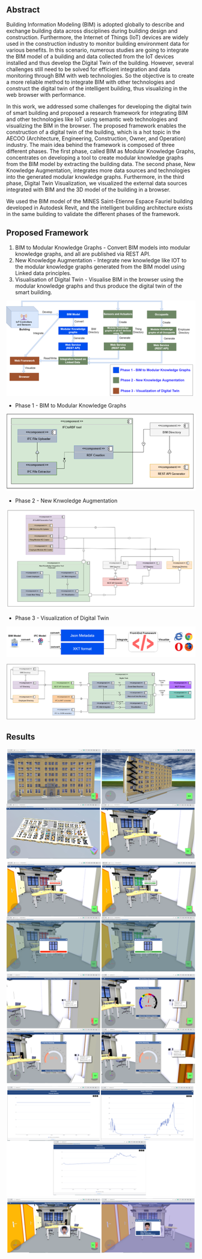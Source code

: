 ## Abstract 

Building Information Modeling (BIM) is adopted globally to describe and exchange building data
across disciplines during building design and construction. Furthermore, the Internet of Things (IoT) devices are widely used in the construction industry to monitor building environment data for various benefits. In this scenario, numerous studies are going to integrate the BIM model of a building and data collected from the IoT devices installed and thus develop the Digital Twin of the building. However, several challenges still need to be solved for efficient integration and data monitoring through BIM with web technologies. So the objective is to create a more reliable method to integrate BIM with other technologies and construct the digital twin of the intelligent building, thus visualizing in the web browser with performance.

In this work, we addressed some challenges for developing the digital twin of smart building and
proposed a research framework for integrating BIM and other technologies like IoT using semantic web technologies and visualizing the BIM in the browser. The proposed framework enables the construction of a digital twin of the building, which is a hot topic in the AECOO (Architecture, Engineering, Construction, Owner, and Operation) industry. The main idea behind the framework is composed of three different phases. The first phase, called BIM as Modular Knowledge Graphs, concentrates on developing a tool to create modular knowledge graphs from the BIM model by extracting the building data. The second phase, New Knowledge Augmentation, integrates more data sources and technologies into the generated modular knowledge graphs. Furthermore, in the third phase, Digital Twin Visualization, we visualized the external data sources integrated with BIM and the 3D model of the building in a browser.

We used the BIM model of the MINES Saint-Etienne Espace Fauriel building developed in Autodesk
Revit, and the intelligent building architecture exists in the same building to validate the different phases of the framework.

## Proposed Framework

1. BIM to Modular Knowledge Graphs - Convert BIM models into modular knowledge
graphs, and all are published via REST API.
2. New Knowledge Augmentation - Integrate new knowledge like IOT to the modular knowledge graphs generated from the BIM model using Linked data principles.
3. Visualisation of Digital Twin - Visualise BIM in the browser using the modular knowledge
graphs and thus produce the digital twin of the smart building.

![ScreenShot](images/proposedFramework.jpg)

* Phase 1 -  BIM to Modular Knowledge Graphs


![ScreenShot](images/uml1.PNG)

* Phase 2 - New Knwoledge Augmentation 

![ScreenShot](images/uml2.PNG)

* Phase 3 - Visualization of Digital Twin


![ScreenShot](images/final.PNG)

![ScreenShot](images/uml3.PNG)


## Results

![ScreenShot](images/results1.PNG)
![ScreenShot](images/result2.PNG)
![ScreenShot](images/results3.PNG)
![ScreenShot](images/rseults5.PNG)
![ScreenShot](images/results6.PNG)











